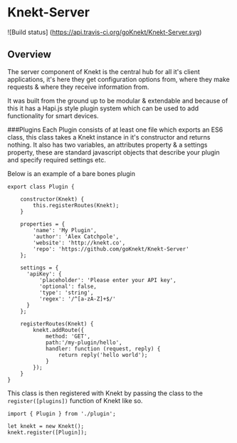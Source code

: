 # Knekt-Server
![Build status]
(https://api.travis-ci.org/goKnekt/Knekt-Server.svg)

## Overview
The server component of Knekt is the central hub for all it's client applications, it's here they get configuration options
from, where they make requests & where they receive information from.

It was built from the ground up to be modular & extendable and because of this it has a Hapi.js style plugin system which
can be used to add functionality for smart devices.

###Plugins
Each Plugin consists of at least one file which exports an ES6 class, this class takes a Knekt instance in it's constructor
and returns nothing. It also has two variables, an attributes property & a settings property, these are standard javascript
objects that describe your plugin and specify required settings etc.

Below is an example of a bare bones plugin

```{javascript}
export class Plugin {
    
    constructor(Knekt) {
        this.registerRoutes(Knekt);
    }
    
    properties = {
        'name': 'My Plugin',
        'author': 'Alex Catchpole',
        'website': 'http://knekt.co',
        'repo': 'https://github.com/goKnekt/Knekt-Server'
    };
    
    settings = {
      'apiKey': {
          'placeholder': 'Please enter your API key',
          'optional': false,
          'type': 'string',
          'regex': '/^[a-zA-Z]+$/'
      }
    };

    registerRoutes(Knekt) {
        knekt.addRoute({
            method: 'GET',
            path:'/my-plugin/hello',
            handler: function (request, reply) {
                return reply('hello world');
            }
        });
    }
}
```

This class is then registered with Knekt by passing the class to the ```register([plugins])``` function of Knekt like so.

```{javascript}
import { Plugin } from './plugin';

let knekt = new Knekt();
knekt.register([Plugin]);
```
